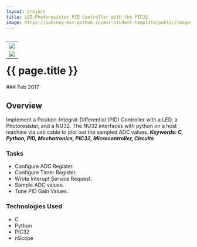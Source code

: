 ```yaml
---
layout: project
title: LED-Photoresistor PID Controller with the PIC32
image: https://pabiney-msr.github.io/msr-student-template/public/images/NU32.png
---
```

<table align="right">
	<tr>
		<td>
			<img class="project-image" src="https://pabiney-msr.github.io/msr-student-template/public/images/NU32.png"/>
		</td>
	</tr>
	<tr>
		<td>
			<img class="project-image" src="https://pabiney-msr.github.io/msr-student-template/public/images/LEDGains.png"/>
		</td>
	</tr>
</table>
<h1 id="project-title">{{ page.title }}</h1>
### Feb 2017

## Overview
Implement a Position-Integral-Differential (PID) Controller with a LED, a Photoresister, and a NU32. The NU32 interfaces with python on a host machine via usb cable to plot out the sampled ADC values.
<b><i>Keywords: C, Python, PID, Mechatronics, PIC32, Microcontroller, Circuits</i></b>

### Tasks
* Configure ADC Register.
* Configure Timer Register.
* Wrote Interupt Service Request.
* Sample ADC values.
* Tune PID Gain Values.

### Technologies Used
* C
* Python
* PIC32
* nScope